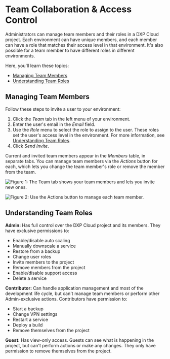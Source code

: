 # Team Collaboration & Access Control

Administrators can manage team members and their roles in a DXP Cloud project. 
Each environment can have unique members, and each member can have a role that 
matches their access level in that environment. It's also possible for a team 
member to have different roles in different environments. 

Here, you'll learn these topics: 

- [Managing Team Members](#managing-team-members)
- [Understanding Team Roles](#understanding-team-roles)

## Managing Team Members

Follow these steps to invite a user to your environment: 

1. Click the *Team* tab in the left menu of your environment. 
1. Enter the user's email in the *Email* field. 
1. Use the *Role* menu to select the role to assign to the user. These roles 
    set the user's access level in the environment. For more information, see 
    [Understanding Team Roles](#understanding-team-roles). 
1. Click *Send Invite*. 

Current and invited team members appear in the *Members* table, in separate 
tabs. You can manage team members via the *Actions* button for each, which lets 
you change the team member's role or remove the member from the team. 

![Figure 1: The Team tab shows your team members and lets you invite new ones.](./team-collaboration-and-access-control/images/01.png)

![Figure 2: Use the Actions button to manage each team member.](./team-collaboration-and-access-control/images/02.png)

## Understanding Team Roles

**Admin:** Has full control over the DXP Cloud project and its members. They 
have exclusive permissions to: 

- Enable/disable auto scaling
- Manually downscale a service
- Restore from a backup
- Change user roles
- Invite members to the project
- Remove members from the project
- Enable/disable support access
- Delete a service

**Contributor:** Can handle application management and most of the development 
life cycle, but can't manage team members or perform other Admin-exclusive 
actions. Contributors have permission to: 

- Start a backup
- Change VPN settings
- Restart a service
- Deploy a build
- Remove themselves from the project

**Guest:** Has view-only access. Guests can see what is happening in the 
project, but can't perform actions or make any changes. They only have 
permission to remove themselves from the project. 
